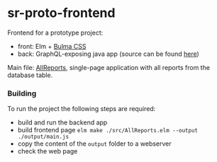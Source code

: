 # sr-proto-frontend
Frontend for a prototype project:
 - front: Elm + [Bulma CSS](https://bulma.io) 
 - back: GraphQL-exposing java app (source can be found [here](https://github.com/FrankElvin/sr-proto-backend))

Main file: [AllReports](./src/AllReports.elm), single-page application with all reports from the database table.

### Building
To run the project the following steps are required:
 - build and run the backend app
 - build frontend page `elm make ./src/AllReports.elm --output ./output/main.js`
 - copy the content of the `output` folder to a webserver
 - check the web page

